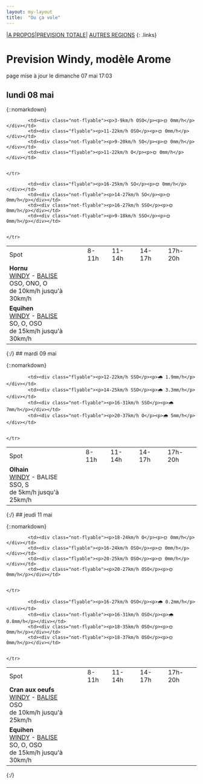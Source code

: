 ```yaml
---
layout: my-layout
title:  "Ou ça vole"
---
```


|[A PROPOS](about)|[PREVISION TOTALE](all)| [AUTRES REGIONS](others)
{: .links}

# Prevision Windy, modèle Arome
page mise à jour le dimanche 07 mai 17:03



## lundi 08 mai

{::nomarkdown}
<table>
  <tbody>
    <tr>
      <td>Spot</td>
      <td>8-11h</td>
      <td>11-14h</td>
      <td>14-17h</td>
      <td>17h-20h</td>
    </tr>
<tr>
        <td><strong>Hornu</strong>  <br><a href="https://windy.com/50.424/3.819?50.024,3.818,8,m:e3daghw">WINDY</a> - <span class=""><a href="https://balisemeteo.com/balise_histo.php?idBalise=5040">BALISE</a> </span><br> <span class="vent-favorable">OSO, ONO, O</span><br><span class="force-vent">de 10km/h jusqu'à 30km/h</span> </td>
        
            <td><div class="not-flyable"><p>3-9km/h OSO</p><p>🌞 0mm/h</p></div></td>
            <td><div class="flyable"><p>11-22km/h OSO</p><p>🌞 0mm/h</p></div></td>
            <td><div class="not-flyable"><p>9-20km/h SO</p><p>🌞 0mm/h</p></div></td>
            <td><div class="flyable"><p>11-22km/h O</p><p>🌞 0mm/h</p></div></td>
            
        
    </tr>
<tr>
        <td><strong>Equihen</strong>  <br><a href="https://windy.com/50.679/1.572?50.279,1.571,8,m:e3CagdM">WINDY</a> - <span class=""><a href="https://balisemeteo.com/balise_histo.php?idBalise=159">BALISE</a> </span><br> <span class="vent-favorable">SO, O, OSO</span><br><span class="force-vent">de 15km/h jusqu'à 30km/h</span> </td>
        
            <td><div class="flyable"><p>16-25km/h SO</p><p>🌞 0mm/h</p></div></td>
            <td><div class="not-flyable"><p>14-27km/h SO</p><p>🌞 0mm/h</p></div></td>
            <td><div class="not-flyable"><p>16-27km/h SSO</p><p>🌞 0mm/h</p></div></td>
            <td><div class="not-flyable"><p>9-18km/h SSO</p><p>🌞 0mm/h</p></div></td>
            
        
    </tr>

</tbody>
</table>
{:/}
## mardi 09 mai

{::nomarkdown}
<table>
  <tbody>
    <tr>
      <td>Spot</td>
      <td>8-11h</td>
      <td>11-14h</td>
      <td>14-17h</td>
      <td>17h-20h</td>
    </tr>
<tr>
        <td><strong>Olhain</strong>  <br><a href="https://windy.com/50.434/2.586?50.031,2.587,8,m:e3eagft">WINDY</a> - <span class="no-balise"> BALISE </span><br> <span class="vent-favorable">SSO, S</span><br><span class="force-vent">de 5km/h jusqu'à 25km/h</span> </td>
        
            <td><div class="flyable"><p>12-22km/h SSO</p><p>🌧 1.9mm/h</p></div></td>
            <td><div class="flyable"><p>14-25km/h SSO</p><p>🌧 3.3mm/h</p></div></td>
            <td><div class="not-flyable"><p>16-31km/h SSO</p><p>🌧 7mm/h</p></div></td>
            <td><div class="not-flyable"><p>20-37km/h O</p><p>🌧 5mm/h</p></div></td>
            
        
    </tr>

</tbody>
</table>
{:/}
## jeudi 11 mai

{::nomarkdown}
<table>
  <tbody>
    <tr>
      <td>Spot</td>
      <td>8-11h</td>
      <td>11-14h</td>
      <td>14-17h</td>
      <td>17h-20h</td>
    </tr>
<tr>
        <td><strong>Cran aux oeufs</strong>  <br><a href="https://windy.com/50.847/1.584?50.451,1.582,8,m:e3TagdN">WINDY</a> - <span class=""><a href="https://www.meteociel.fr/temps-reel/obs_villes.php?code2=7004">BALISE</a> </span><br> <span class="vent-favorable">OSO</span><br><span class="force-vent">de 10km/h jusqu'à 25km/h</span> </td>
        
            <td><div class="not-flyable"><p>18-24km/h O</p><p>🌞 0mm/h</p></div></td>
            <td><div class="flyable"><p>16-24km/h OSO</p><p>🌞 0mm/h</p></div></td>
            <td><div class="flyable"><p>20-25km/h OSO</p><p>🌞 0mm/h</p></div></td>
            <td><div class="not-flyable"><p>20-27km/h OSO</p><p>🌞 0mm/h</p></div></td>
            
        
    </tr>
<tr>
        <td><strong>Equihen</strong>  <br><a href="https://windy.com/50.679/1.572?50.279,1.571,8,m:e3CagdM">WINDY</a> - <span class=""><a href="https://balisemeteo.com/balise_histo.php?idBalise=159">BALISE</a> </span><br> <span class="vent-favorable">SO, O, OSO</span><br><span class="force-vent">de 15km/h jusqu'à 30km/h</span> </td>
        
            <td><div class="flyable"><p>16-27km/h OSO</p><p>🌧 0.2mm/h</p></div></td>
            <td><div class="not-flyable"><p>16-31km/h OSO</p><p>🌧 0.8mm/h</p></div></td>
            <td><div class="not-flyable"><p>18-35km/h OSO</p><p>🌞 0mm/h</p></div></td>
            <td><div class="not-flyable"><p>18-37km/h OSO</p><p>🌞 0mm/h</p></div></td>
            
        
    </tr>

</tbody>
</table>
{:/}
